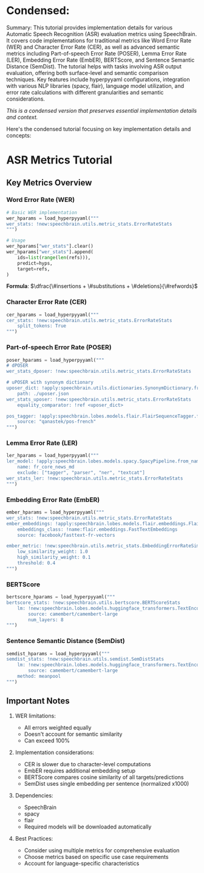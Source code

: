 # Condensed: <!-- This cell is automatically updated by tools/tutorial-cell-updater.py -->

Summary: This tutorial provides implementation details for various Automatic Speech Recognition (ASR) evaluation metrics using SpeechBrain. It covers code implementations for traditional metrics like Word Error Rate (WER) and Character Error Rate (CER), as well as advanced semantic metrics including Part-of-speech Error Rate (POSER), Lemma Error Rate (LER), Embedding Error Rate (EmbER), BERTScore, and Sentence Semantic Distance (SemDist). The tutorial helps with tasks involving ASR output evaluation, offering both surface-level and semantic comparison techniques. Key features include hyperpyyaml configurations, integration with various NLP libraries (spacy, flair), language model utilization, and error rate calculations with different granularities and semantic considerations.

*This is a condensed version that preserves essential implementation details and context.*

Here's the condensed tutorial focusing on key implementation details and concepts:

# ASR Metrics Tutorial

## Key Metrics Overview

### Word Error Rate (WER)
```python
# Basic WER implementation
wer_hparams = load_hyperpyyaml("""
wer_stats: !new:speechbrain.utils.metric_stats.ErrorRateStats
""")

# Usage
wer_hparams["wer_stats"].clear()
wer_hparams["wer_stats"].append(
    ids=list(range(len(refs))), 
    predict=hyps,
    target=refs,
)
```

**Formula**: $\dfrac{\#insertions + \#substitutions + \#deletions}{\#refwords}$

### Character Error Rate (CER)
```python
cer_hparams = load_hyperpyyaml("""
cer_stats: !new:speechbrain.utils.metric_stats.ErrorRateStats
    split_tokens: True
""")
```

### Part-of-speech Error Rate (POSER)
```python
poser_hparams = load_hyperpyyaml("""
# dPOSER
wer_stats_dposer: !new:speechbrain.utils.metric_stats.ErrorRateStats

# uPOSER with synonym dictionary
uposer_dict: !apply:speechbrain.utils.dictionaries.SynonymDictionary.from_json_path
    path: ./uposer.json
wer_stats_uposer: !new:speechbrain.utils.metric_stats.ErrorRateStats
    equality_comparator: !ref <uposer_dict>

pos_tagger: !apply:speechbrain.lobes.models.flair.FlairSequenceTagger.from_hf
    source: "qanastek/pos-french"
""")
```

### Lemma Error Rate (LER)
```python
ler_hparams = load_hyperpyyaml("""
ler_model: !apply:speechbrain.lobes.models.spacy.SpacyPipeline.from_name
    name: fr_core_news_md
    exclude: ["tagger", "parser", "ner", "textcat"]
wer_stats_ler: !new:speechbrain.utils.metric_stats.ErrorRateStats
""")
```

### Embedding Error Rate (EmbER)
```python
ember_hparams = load_hyperpyyaml("""
wer_stats: !new:speechbrain.utils.metric_stats.ErrorRateStats
ember_embeddings: !apply:speechbrain.lobes.models.flair.embeddings.FlairEmbeddings.from_hf
    embeddings_class: !name:flair.embeddings.FastTextEmbeddings
    source: facebook/fasttext-fr-vectors

ember_metric: !new:speechbrain.utils.metric_stats.EmbeddingErrorRateSimilarity
    low_similarity_weight: 1.0
    high_similarity_weight: 0.1
    threshold: 0.4
""")
```

### BERTScore
```python
bertscore_hparams = load_hyperpyyaml("""
bertscore_stats: !new:speechbrain.utils.bertscore.BERTScoreStats
    lm: !new:speechbrain.lobes.models.huggingface_transformers.TextEncoder
        source: camembert/camembert-large
        num_layers: 8
""")
```

### Sentence Semantic Distance (SemDist)
```python
semdist_hparams = load_hyperpyyaml("""
semdist_stats: !new:speechbrain.utils.semdist.SemDistStats
    lm: !new:speechbrain.lobes.models.huggingface_transformers.TextEncoder
        source: camembert/camembert-large
    method: meanpool
""")
```

## Important Notes

1. WER limitations:
   - All errors weighted equally
   - Doesn't account for semantic similarity
   - Can exceed 100%

2. Implementation considerations:
   - CER is slower due to character-level computations
   - EmbER requires additional embedding setup
   - BERTScore compares cosine similarity of all targets/predictions
   - SemDist uses single embedding per sentence (normalized x1000)

3. Dependencies:
   - SpeechBrain
   - spacy
   - flair
   - Required models will be downloaded automatically

4. Best Practices:
   - Consider using multiple metrics for comprehensive evaluation
   - Choose metrics based on specific use case requirements
   - Account for language-specific characteristics